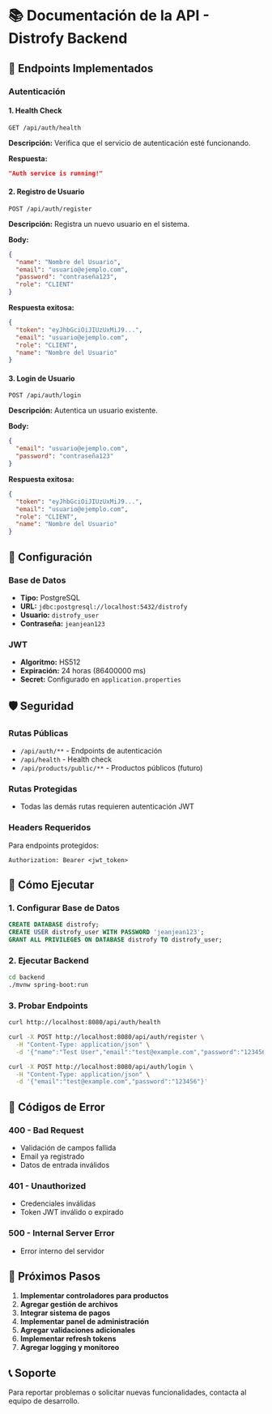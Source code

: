 # 📚 Documentación de la API - Distrofy Backend

## 🚀 Endpoints Implementados

### Autenticación

#### 1. Health Check
```
GET /api/auth/health
```
**Descripción:** Verifica que el servicio de autenticación esté funcionando.

**Respuesta:**
```json
"Auth service is running!"
```

#### 2. Registro de Usuario
```
POST /api/auth/register
```
**Descripción:** Registra un nuevo usuario en el sistema.

**Body:**
```json
{
  "name": "Nombre del Usuario",
  "email": "usuario@ejemplo.com",
  "password": "contraseña123",
  "role": "CLIENT"
}
```

**Respuesta exitosa:**
```json
{
  "token": "eyJhbGciOiJIUzUxMiJ9...",
  "email": "usuario@ejemplo.com",
  "role": "CLIENT",
  "name": "Nombre del Usuario"
}
```

#### 3. Login de Usuario
```
POST /api/auth/login
```
**Descripción:** Autentica un usuario existente.

**Body:**
```json
{
  "email": "usuario@ejemplo.com",
  "password": "contraseña123"
}
```

**Respuesta exitosa:**
```json
{
  "token": "eyJhbGciOiJIUzUxMiJ9...",
  "email": "usuario@ejemplo.com",
  "role": "CLIENT",
  "name": "Nombre del Usuario"
}
```

## 🔧 Configuración

### Base de Datos
- **Tipo:** PostgreSQL
- **URL:** `jdbc:postgresql://localhost:5432/distrofy`
- **Usuario:** `distrofy_user`
- **Contraseña:** `jeanjean123`

### JWT
- **Algoritmo:** HS512
- **Expiración:** 24 horas (86400000 ms)
- **Secret:** Configurado en `application.properties`

## 🛡️ Seguridad

### Rutas Públicas
- `/api/auth/**` - Endpoints de autenticación
- `/api/health` - Health check
- `/api/products/public/**` - Productos públicos (futuro)

### Rutas Protegidas
- Todas las demás rutas requieren autenticación JWT

### Headers Requeridos
Para endpoints protegidos:
```
Authorization: Bearer <jwt_token>
```

## 🚀 Cómo Ejecutar

### 1. Configurar Base de Datos
```sql
CREATE DATABASE distrofy;
CREATE USER distrofy_user WITH PASSWORD 'jeanjean123';
GRANT ALL PRIVILEGES ON DATABASE distrofy TO distrofy_user;
```

### 2. Ejecutar Backend
```bash
cd backend
./mvnw spring-boot:run
```

### 3. Probar Endpoints
```bash
curl http://localhost:8080/api/auth/health

curl -X POST http://localhost:8080/api/auth/register \
  -H "Content-Type: application/json" \
  -d '{"name":"Test User","email":"test@example.com","password":"123456"}'

curl -X POST http://localhost:8080/api/auth/login \
  -H "Content-Type: application/json" \
  -d '{"email":"test@example.com","password":"123456"}'
```

## 📝 Códigos de Error

### 400 - Bad Request
- Validación de campos fallida
- Email ya registrado
- Datos de entrada inválidos

### 401 - Unauthorized
- Credenciales inválidas
- Token JWT inválido o expirado

### 500 - Internal Server Error
- Error interno del servidor

## 🔄 Próximos Pasos

1. **Implementar controladores para productos**
2. **Agregar gestión de archivos**
3. **Integrar sistema de pagos**
4. **Implementar panel de administración**
5. **Agregar validaciones adicionales**
6. **Implementar refresh tokens**
7. **Agregar logging y monitoreo**

## 📞 Soporte

Para reportar problemas o solicitar nuevas funcionalidades, contacta al equipo de desarrollo. 